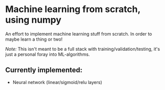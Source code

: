 # Machine learning from scratch, using numpy

An effort to implement machine learning stuff from scratch. In order to maybe learn a thing or two!

*Note:* This isn't meant to be a full stack with training/validation/testing, it's just a personal foray into ML-algorithms.

## Currently implemented:

- Neural network (linear/sigmoid/relu layers)
